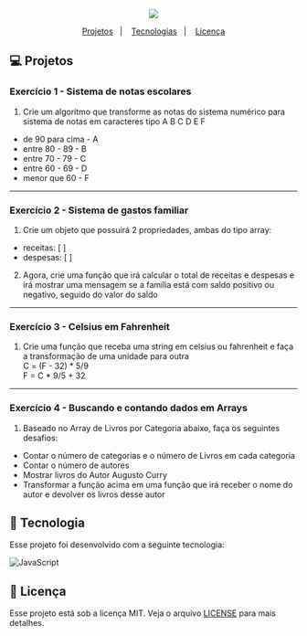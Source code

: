 <p align="center">
  <img src="https://github.com/scillapinheiro/nlw2_proffy/blob/main/logo.svg" style="max-width:100%">
  
<p align="center">
  <a href="#-projetos">Projetos</a>&nbsp;&nbsp;&nbsp;|&nbsp;&nbsp;&nbsp;
  <a href="#-tecnologias">Tecnologias</a>&nbsp;&nbsp;&nbsp;|&nbsp;&nbsp;&nbsp;
  <a href="#-licença">Licença</a>
</p>

## :computer: Projetos
### Exercício 1 - Sistema de notas escolares
1. Crie um algoritmo que transforme as notas do sistema numérico para sistema de notas em caracteres tipo A B C D E F
- de 90 para cima - A
- entre 80 - 89   - B
- entre 70 - 79   - C
- entre 60 - 69   - D
- menor que 60    - F

___
### Exercício 2 - Sistema de gastos familiar
1. Crie um objeto que possuirá 2 propriedades, ambas do tipo array:
- receitas: [ ]
- despesas: [ ]
2. Agora, crie uma função que irá calcular o total de receitas e despesas e irá mostrar uma mensagem se a família está com saldo positivo ou negativo, seguido do valor do saldo

___
### Exercício 3 - Celsius em Fahrenheit
1. Crie uma função que receba uma string em celsius ou fahrenheit e faça a transformação de uma unidade para outra <br>
C = (F - 32) * 5/9 <br>
F = C * 9/5 + 32

___
### Exercício 4 - Buscando e contando dados em Arrays
1. Baseado no Array de Livros por Categoria abaixo, faça os seguintes desafios:
- Contar o número de categorias e o número de Livros em cada categoria
- Contar o número de autores
- Mostrar livros do Autor Augusto Curry
- Transformar a função acima em uma função que irá receber o nome do autor e devolver os livros desse autor


## :rocket: Tecnologia
Esse projeto foi desenvolvido com a seguinte tecnologia:

![JavaScript](https://img.shields.io/badge/-JavaScript-%23323330?style=for-the-badge&logo=javascript)


## :memo: Licença
Esse projeto está sob a licença MIT. Veja o arquivo [LICENSE](LICENSE.md) para mais detalhes.
